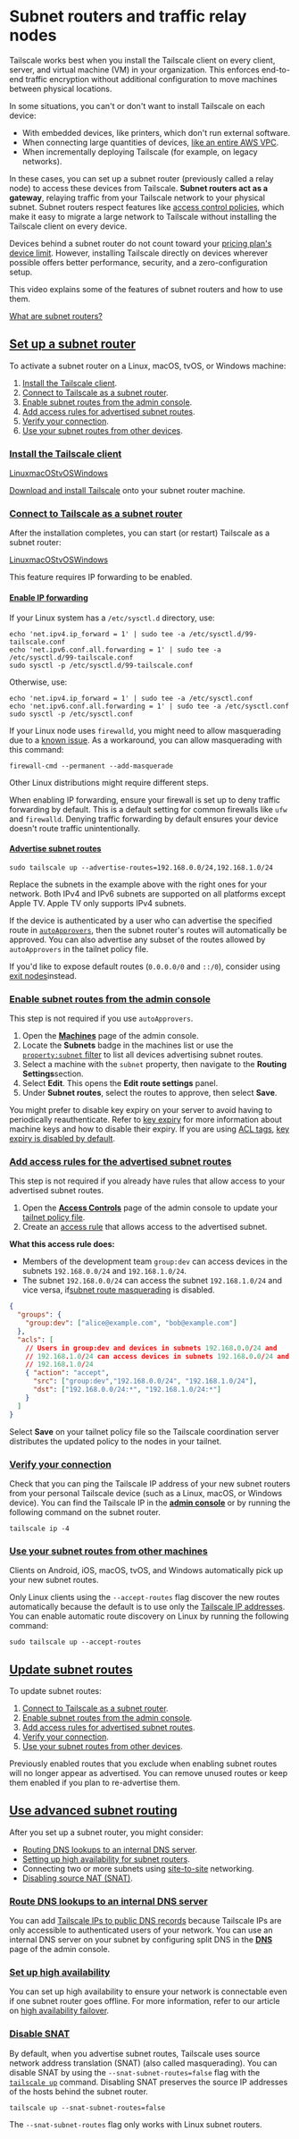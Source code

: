# Subnet routers and traffic relay nodes

Tailscale works best when you install the Tailscale client on every client, server, and virtual machine (VM) in your organization. This enforces end-to-end traffic encryption without additional configuration to move machines between physical locations.

In some situations, you can't or don't want to install Tailscale on each device:

- With embedded devices, like printers, which don't run external software.
- When connecting large quantities of devices, [like an entire AWS VPC](https://tailscale.com/kb/1021/install-aws).
- When incrementally deploying Tailscale (for example, on legacy networks).

In these cases, you can set up a subnet router (previously called a relay node) to access these devices from Tailscale. **Subnet routers act as a gateway**, relaying traffic from your Tailscale network to your physical subnet. Subnet routers respect features like [access control policies](https://tailscale.com/kb/1018/acls), which make it easy to migrate a large network to Tailscale without installing the Tailscale client on every device.

Devices behind a subnet router do not count toward your [pricing plan's device limit](https://tailscale.com/pricing). However, installing Tailscale directly on devices wherever possible offers better performance, security, and a zero-configuration setup.

This video explains some of the features of subnet routers and how to use them.

[What are subnet routers?](https://www.youtube.com/embed/UmVMaymH1-s?rel=0)

## [Set up a subnet router](https://tailscale.com/kb/1019/subnets#set-up-a-subnet-router)

To activate a subnet router on a Linux, macOS, tvOS, or Windows machine:

1. [Install the Tailscale client](https://tailscale.com/kb/1019/subnets#install-the-tailscale-client).
2. [Connect to Tailscale as a subnet router](https://tailscale.com/kb/1019/subnets#connect-to-tailscale-as-a-subnet-router).
3. [Enable subnet routes from the admin console](https://tailscale.com/kb/1019/subnets#enable-subnet-routes-from-the-admin-console).
4. [Add access rules for advertised subnet routes](https://tailscale.com/kb/1019/subnets#add-access-rules-for-the-advertised-subnet-routes).
5. [Verify your connection](https://tailscale.com/kb/1019/subnets#verify-your-connection).
6. [Use your subnet routes from other devices](https://tailscale.com/kb/1019/subnets#use-your-subnet-routes-from-other-machines).

### [Install the Tailscale client](https://tailscale.com/kb/1019/subnets#install-the-tailscale-client)

[Linux](https://tailscale.com/kb/1019/subnets?tab=linux)[macOS](https://tailscale.com/kb/1019/subnets?tab=macos)[tvOS](https://tailscale.com/kb/1019/subnets?tab=tvos)[Windows](https://tailscale.com/kb/1019/subnets?tab=windows)

[Download and install Tailscale](https://tailscale.com/download/linux) onto your subnet router machine.

### [Connect to Tailscale as a subnet router](https://tailscale.com/kb/1019/subnets#connect-to-tailscale-as-a-subnet-router)

After the installation completes, you can start (or restart) Tailscale as a subnet router:

[Linux](https://tailscale.com/kb/1019/subnets?tab=linux)[macOS](https://tailscale.com/kb/1019/subnets?tab=macos)[tvOS](https://tailscale.com/kb/1019/subnets?tab=tvos)[Windows](https://tailscale.com/kb/1019/subnets?tab=windows)

This feature requires IP forwarding to be enabled.

#### [Enable IP forwarding](https://tailscale.com/kb/1019/subnets#enable-ip-forwarding)

If your Linux system has a `/etc/sysctl.d` directory, use:

```shell
echo 'net.ipv4.ip_forward = 1' | sudo tee -a /etc/sysctl.d/99-tailscale.conf
echo 'net.ipv6.conf.all.forwarding = 1' | sudo tee -a /etc/sysctl.d/99-tailscale.conf
sudo sysctl -p /etc/sysctl.d/99-tailscale.conf
```

Otherwise, use:

```shell
echo 'net.ipv4.ip_forward = 1' | sudo tee -a /etc/sysctl.conf
echo 'net.ipv6.conf.all.forwarding = 1' | sudo tee -a /etc/sysctl.conf
sudo sysctl -p /etc/sysctl.conf
```

If your Linux node uses `firewalld`, you might need to allow masquerading due to a [known issue](https://github.com/tailscale/tailscale/issues/3416). As a workaround, you can allow masquerading with this command:

```shell
firewall-cmd --permanent --add-masquerade
```

Other Linux distributions might require different steps.

When enabling IP forwarding, ensure your firewall is set up to deny traffic forwarding by default. This is a default setting for common firewalls like `ufw` and `firewalld`. Denying traffic forwarding by default ensures your device doesn't route traffic unintentionally.

#### [Advertise subnet routes](https://tailscale.com/kb/1019/subnets#advertise-subnet-routes)

```shell
sudo tailscale up --advertise-routes=192.168.0.0/24,192.168.1.0/24
```

Replace the subnets in the example above with the right ones for your network. Both IPv4 and IPv6 subnets are supported on all platforms except Apple TV. Apple TV only supports IPv4 subnets.

If the device is authenticated by a user who can advertise the specified route in [`autoApprovers`](https://tailscale.com/kb/1337/acl-syntax#autoapprovers), then the subnet router's routes will automatically be approved. You can also advertise any subset of the routes allowed by `autoApprovers` in the tailnet policy file.

If you'd like to expose default routes (`0.0.0.0/0` and `::/0`), consider using [exit nodes](https://tailscale.com/kb/1103/exit-nodes)instead.

### [Enable subnet routes from the admin console](https://tailscale.com/kb/1019/subnets#enable-subnet-routes-from-the-admin-console)

This step is not required if you use `autoApprovers`.

1. Open the [**Machines**](https://login.tailscale.com/admin/machines) page of the admin console.
2. Locate the **Subnets** badge in the machines list or use the [`property:subnet` filter](https://login.tailscale.com/admin/machines?q=property%3Asubnet) to list all devices advertising subnet routes.
3. Select a machine with the `subnet` property, then navigate to the **Routing Settings**section.
4. Select **Edit**. This opens the **Edit route settings** panel.
5. Under **Subnet routes**, select the routes to approve, then select **Save**.

You might prefer to disable key expiry on your server to avoid having to periodically reauthenticate. Refer to [key expiry](https://tailscale.com/kb/1028/key-expiry) for more information about machine keys and how to disable their expiry. If you are using [ACL tags](https://tailscale.com/kb/1068/acl-tags), [key expiry is disabled by default](https://tailscale.com/kb/1068/acl-tags#key-expiry).

### [Add access rules for the advertised subnet routes](https://tailscale.com/kb/1019/subnets#add-access-rules-for-the-advertised-subnet-routes)

This step is not required if you already have rules that allow access to your advertised subnet routes.

1. Open the [**Access Controls**](https://login.tailscale.com/admin/acls) page of the admin console to update your [tailnet policy file](https://tailscale.com/kb/1018/acls).
2. Create an [access rule](https://tailscale.com/kb/1337/acl-syntax#acls) that allows access to the advertised subnet.

**What this access rule does:**

- Members of the development team `group:dev` can access devices in the subnets `192.168.0.0/24` and `192.168.1.0/24`.
- The subnet `192.168.0.0/24` can access the subnet `192.168.1.0/24` and vice versa, if[subnet route masquerading](https://tailscale.com/kb/1023/troubleshooting#how-can-i-disable-subnet-route-masquerading) is disabled.

```json
{
  "groups": {
    "group:dev": ["alice@example.com", "bob@example.com"]
  },
  "acls": [
    // Users in group:dev and devices in subnets 192.168.0.0/24 and
    // 192.168.1.0/24 can access devices in subnets 192.168.0.0/24 and
    // 192.168.1.0/24
    { "action": "accept",
      "src": ["group:dev","192.168.0.0/24", "192.168.1.0/24"],
      "dst": ["192.168.0.0/24:*", "192.168.1.0/24:*"]
    }
  ]
}
```

Select **Save** on your tailnet policy file so the Tailscale coordination server distributes the updated policy to the nodes in your tailnet.

### [Verify your connection](https://tailscale.com/kb/1019/subnets#verify-your-connection)

Check that you can ping the Tailscale IP address of your new subnet routers from your personal Tailscale device (such as a Linux, macOS, or Windows device). You can find the Tailscale IP in the [**admin console**](https://login.tailscale.com/admin) or by running the following command on the subnet router.

```shell
tailscale ip -4
```

### [Use your subnet routes from other machines](https://tailscale.com/kb/1019/subnets#use-your-subnet-routes-from-other-machines)

Clients on Android, iOS, macOS, tvOS, and Windows automatically pick up your new subnet routes.

Only Linux clients using the `--accept-routes` flag discover the new routes automatically because the default is to use only the [Tailscale IP addresses](https://tailscale.com/kb/1015/100.x-addresses). You can enable automatic route discovery on Linux by running the following command:

```shell
sudo tailscale up --accept-routes
```

## [Update subnet routes](https://tailscale.com/kb/1019/subnets#update-subnet-routes)

To update subnet routes:

1. [Connect to Tailscale as a subnet router](https://tailscale.com/kb/1019/subnets#connect-to-tailscale-as-a-subnet-router).
2. [Enable subnet routes from the admin console](https://tailscale.com/kb/1019/subnets#enable-subnet-routes-from-the-admin-console).
3. [Add access rules for advertised subnet routes](https://tailscale.com/kb/1019/subnets#add-access-rules-for-the-advertised-subnet-routes).
4. [Verify your connection](https://tailscale.com/kb/1019/subnets#verify-your-connection).
5. [Use your subnet routes from other devices](https://tailscale.com/kb/1019/subnets#use-your-subnet-routes-from-other-machines).

Previously enabled routes that you exclude when enabling subnet routes will no longer appear as advertised. You can remove unused routes or keep them enabled if you plan to re-advertise them.

## [Use advanced subnet routing](https://tailscale.com/kb/1019/subnets#use-advanced-subnet-routing)

After you set up a subnet router, you might consider:

- [Routing DNS lookups to an internal DNS server](https://tailscale.com/kb/1019/subnets#route-dns-lookups-to-an-internal-dns-server).
- [Setting up high availability for subnet routers](https://tailscale.com/kb/1019/subnets#set-up-high-availability).
- Connecting two or more subnets using [site-to-site](https://tailscale.com/kb/1214/site-to-site) networking.
- [Disabling source NAT (SNAT)](https://tailscale.com/kb/1019/subnets#disable-snat).

### [Route DNS lookups to an internal DNS server](https://tailscale.com/kb/1019/subnets#route-dns-lookups-to-an-internal-dns-server)

You can add [Tailscale IPs to public DNS records](https://tailscale.com/kb/1054/dns) because Tailscale IPs are only accessible to authenticated users of your network. You can use an internal DNS server on your subnet by configuring split DNS in the [**DNS**](https://login.tailscale.com/admin/dns) page of the admin console.

### [Set up high availability](https://tailscale.com/kb/1019/subnets#set-up-high-availability)

You can set up high availability to ensure your network is connectable even if one subnet router goes offline. For more information, refer to our article on [high availability failover](https://tailscale.com/kb/1115/high-availability).

### [Disable SNAT](https://tailscale.com/kb/1019/subnets#disable-snat)

By default, when you advertise subnet routes, Tailscale uses source network address translation (SNAT) (also called masquerading). You can disable SNAT by using the `--snat-subnet-routes=false` flag with the [`tailscale up`](https://tailscale.com/kb/1241/tailscale-up) command. Disabling SNAT preserves the source IP addresses of the hosts behind the subnet router.

```shell
tailscale up --snat-subnet-routes=false
```

The `--snat-subnet-routes` flag only works with Linux subnet routers.
